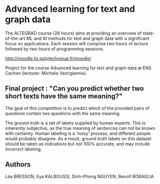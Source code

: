 # Advanced learning for text and graph data 

The ALTEGRAD course (28 hours) aims at providing an overview of state-of-the-art ML and AI methods for text and graph data with a significant focus on applications. Each session will comprise two hours of lecture followed by two hours of programming sessions.


http://moodle.lix.polytechnique.fr/moodle/

Project for the course Advanced learning for text and graph data at ENS Cachan (lecturer: Michalis Vazirgiannis).

## Final project : "Can you predict whether two short texts have the same meaning?"

The goal of this competition is to predict which of the provided pairs of questions contain two questions with the same meaning.

The ground truth is a set of labels supplied by human experts. This is inherently subjective, as the true meaning of sentences can not be known with certainty. Human labeling is a 'noisy' process, and different people would probably disagree. As a result, ground truth labels on this dataset should be taken as indications but not 100% accurate, and may include incorrect labeling.


## Authors 

Léa BRESSON, Eya KALBOUSSI, Dinh-Phong NGUYEN, Benoît ROBAGLIA
